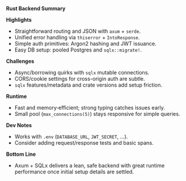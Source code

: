 **Rust Backend Summary**

**Highlights**
- Straightforward routing and JSON with `axum` + `serde`.
- Unified error handling via `thiserror` + `IntoResponse`.
- Simple auth primitives: Argon2 hashing and JWT issuance.
- Easy DB setup: pooled Postgres and `sqlx::migrate!`.

**Challenges**
- Async/borrowing quirks with `sqlx` mutable connections.
- CORS/cookie settings for cross-origin auth are subtle.
- `sqlx` features/metadata and crate versions add setup friction.

**Runtime**
- Fast and memory‑efficient; strong typing catches issues early.
- Small pool (`max_connections(5)`) stays responsive for simple queries.

**Dev Notes**
- Works with `.env` (`DATABASE_URL`, `JWT_SECRET`, …).
- Consider adding request/response tests and basic spans.

**Bottom Line**
- Axum + SQLx delivers a lean, safe backend with great runtime performance once initial setup details are settled.
